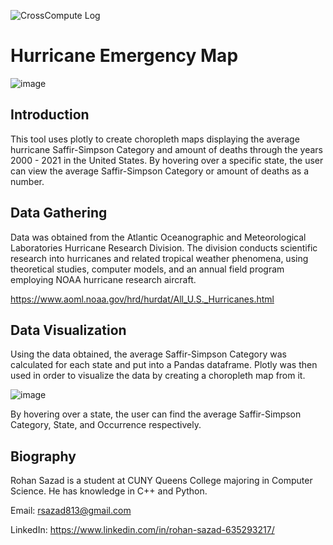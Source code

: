 ![CrossCompute Log](https://crosscompute.com/images/CrossCompute-LogoBrand-Horizontal-20200420.svg)

# Hurricane Emergency Map

![image](https://user-images.githubusercontent.com/75760920/161057051-7e53135a-e18b-44ef-a83a-475047a55053.png)


## Introduction

This tool uses plotly to create choropleth maps displaying the average hurricane Saffir-Simpson Category and amount of deaths through the years 2000 - 2021 in the United States. By hovering over a specific state, the user can view the average Saffir-Simpson Category or amount of deaths as a number.

## Data Gathering

Data was obtained from the Atlantic Oceanographic and Meteorological Laboratories Hurricane Research Division. The division conducts scientific research into hurricanes and related tropical weather phenomena, using theoretical studies, computer models, and an annual field program employing NOAA hurricane research aircraft.

https://www.aoml.noaa.gov/hrd/hurdat/All_U.S._Hurricanes.html

## Data Visualization

Using the data obtained, the average Saffir-Simpson Category was calculated for each state and put into a Pandas dataframe. Plotly was then used in order to visualize the data by creating a choropleth map from it.

![image](https://user-images.githubusercontent.com/75760920/161058216-214a78a0-eb08-49c4-8a39-2690ee858353.png)

By hovering over a state, the user can find the average Saffir-Simpson Category, State, and Occurrence respectively.

## Biography

Rohan Sazad is a student at CUNY Queens College majoring in Computer Science. He has knowledge in C++ and Python.

Email: rsazad813@gmail.com

LinkedIn: https://www.linkedin.com/in/rohan-sazad-635293217/
